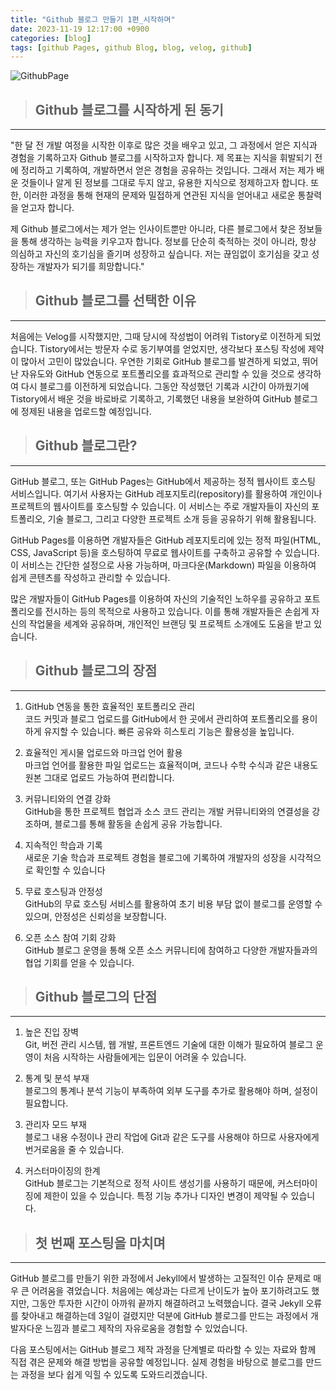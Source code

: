 ```yaml
---
title: "Github 블로그 만들기 1편_시작하며"
date: 2023-11-19 12:17:00 +0900
categories: [blog]
tags: [github Pages, github Blog, blog, velog, github]
---
```


![GithubPage](https://github.com/kozneokhan/kozneokhan.github.io/assets/149942572/b4e12e20-719e-489e-979a-02b835655645)

> ## **Github 블로그를 시작하게 된 동기**

---

"한 달 전 개발 여정을 시작한 이후로 많은 것을 배우고 있고, 그 과정에서 얻은 지식과 경험을 기록하고자 Github 블로그를 시작하고자 합니다. 제 목표는 지식을 휘발되기 전에 정리하고 기록하여, 개발하면서 얻은 경험을 공유하는 것입니다. 그래서 저는 제가 배운 것들이나 알게 된 정보를 그대로 두지 않고, 유용한 지식으로 정제하고자 합니다. 또한, 이러한 과정을 통해 현재의 문제와 밀접하게 연관된 지식을 얻어내고 새로운 통찰력을 얻고자 합니다.

제 Github 블로그에서는 제가 얻는 인사이트뿐만 아니라, 다른 블로그에서 찾은 정보들을 통해 생각하는 능력을 키우고자 합니다. 정보를 단순히 축적하는 것이 아니라, 항상 의심하고 자신의 호기심을 즐기며 성장하고 싶습니다. 저는 끊임없이 호기심을 갖고 성장하는 개발자가 되기를 희망합니다."

> ## **Github 블로그를 선택한 이유**

---

처음에는 Velog를 시작했지만, 그때 당시에 작성법이 어려워 Tistory로 이전하게 되었습니다. Tistory에서는 방문자 수로 동기부여를 얻었지만, 생각보다 포스팅 작성에 제약이 많아서 고민이 많았습니다. 우연한 기회로 GitHub 블로그를 발견하게 되었고, 뛰어난 자유도와 GitHub 연동으로 포트폴리오를 효과적으로 관리할 수 있을 것으로 생각하여 다시 블로그를 이전하게 되었습니다. 그동안 작성했던 기록과 시간이 아까웠기에 Tistory에서 배운 것을 바로바로 기록하고, 기록했던 내용을 보완하여 GitHub 블로그에 정제된 내용을 업로드할 예정입니다.

> ## **Github 블로그란?**

---

GitHub 블로그, 또는 GitHub Pages는 GitHub에서 제공하는 정적 웹사이트 호스팅 서비스입니다. 여기서 사용자는 GitHub 레포지토리(repository)를 활용하여 개인이나 프로젝트의 웹사이트를 호스팅할 수 있습니다. 이 서비스는 주로 개발자들이 자신의 포트폴리오, 기술 블로그, 그리고 다양한 프로젝트 소개 등을 공유하기 위해 활용됩니다.

GitHub Pages를 이용하면 개발자들은 GitHub 레포지토리에 있는 정적 파일(HTML, CSS, JavaScript 등)을 호스팅하여 무료로 웹사이트를 구축하고 공유할 수 있습니다. 이 서비스는 간단한 설정으로 사용 가능하며, 마크다운(Markdown) 파일을 이용하여 쉽게 콘텐츠를 작성하고 관리할 수 있습니다.

많은 개발자들이 GitHub Pages를 이용하여 자신의 기술적인 노하우를 공유하고 포트폴리오를 전시하는 등의 목적으로 사용하고 있습니다. 이를 통해 개발자들은 손쉽게 자신의 작업물을 세계와 공유하며, 개인적인 브랜딩 및 프로젝트 소개에도 도움을 받고 있습니다.

> ## **Github 블로그의 장점**

---

1. GitHub 연동을 통한 효율적인 포트폴리오 관리  
   코드 커밋과 블로그 업로드를 GitHub에서 한 곳에서 관리하여 포트폴리오를 용이하게 유지할 수 있습니다. 빠른 공유와 히스토리 기능은 활용성을 높입니다.

2. 효율적인 게시물 업로드와 마크업 언어 활용  
   마크업 언어를 활용한 파일 업로드는 효율적이며, 코드나 수학 수식과 같은 내용도 원본 그대로 업로드 가능하여 편리합니다.

3. 커뮤니티와의 연결 강화  
   GitHub을 통한 프로젝트 협업과 소스 코드 관리는 개발 커뮤니티와의 연결성을 강조하며, 블로그를 통해 활동을 손쉽게 공유 가능합니다.

4. 지속적인 학습과 기록  
   새로운 기술 학습과 프로젝트 경험을 블로그에 기록하여 개발자의 성장을 시각적으로 확인할 수 있습니다

5. 무료 호스팅과 안정성  
   GitHub의 무료 호스팅 서비스를 활용하여 초기 비용 부담 없이 블로그를 운영할 수 있으며, 안정성은 신뢰성을 보장합니다.

6. 오픈 소스 참여 기회 강화  
   GitHub 블로그 운영을 통해 오픈 소스 커뮤니티에 참여하고 다양한 개발자들과의 협업 기회를 얻을 수 있습니다.

> ## **Github 블로그의 단점**

---

1. 높은 진입 장벽  
   Git, 버전 관리 시스템, 웹 개발, 프론트엔드 기술에 대한 이해가 필요하여 블로그 운영이 처음 시작하는 사람들에게는 입문이 어려울 수 있습니다.

2. 통계 및 분석 부재  
   블로그의 통계나 분석 기능이 부족하여 외부 도구를 추가로 활용해야 하며, 설정이 필요합니다.

3. 관리자 모드 부재  
   블로그 내용 수정이나 관리 작업에 Git과 같은 도구를 사용해야 하므로 사용자에게 번거로움을 줄 수 있습니다.

4. 커스터마이징의 한계  
   GitHub 블로그는 기본적으로 정적 사이트 생성기를 사용하기 때문에, 커스터마이징에 제한이 있을 수 있습니다. 특정 기능 추가나 디자인 변경이 제약될 수 있습니다.

> ## **첫 번째 포스팅을 마치며**

---

GitHub 블로그를 만들기 위한 과정에서 Jekyll에서 발생하는 고질적인 이슈 문제로 매우 큰 어려움을 겪었습니다. 처음에는 예상과는 다르게 난이도가 높아 포기하려고도 했지만, 그동안 투자한 시간이 아까워 끝까지 해결하려고 노력했습니다. 결국 Jekyll 오류를 찾아내고 해결하는데 3일이 걸렸지만 덕분에 GitHub 블로그를 만드는 과정에서 개발자다운 느낌과 블로그 제작의 자유로움을 경험할 수 있었습니다.

다음 포스팅에서는 GitHub 블로그 제작 과정을 단계별로 따라할 수 있는 자료와 함께 직접 겪은 문제와 해결 방법을 공유할 예정입니다. 실제 경험을 바탕으로 블로그를 만드는 과정을 보다 쉽게 익힐 수 있도록 도와드리겠습니다.
